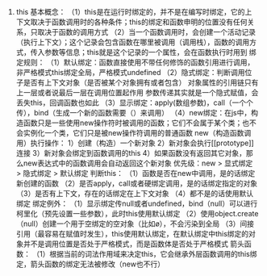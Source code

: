  1. this
 基本概念：
 （1）this是在运行时绑定的，并不是在编写时绑定，它的上下文取决于函数调用时的各种条件；this的绑定和函数申明的位置没有任何关系，只取决于函数的调用方式
 （2）当一个函数调用时，会创建一个活动记录（执行上下文）；这个记录会包含函数在哪里被调用（调用栈），函数的调用方式，传入参数等信息；this就是这个记录的一个属性，会在函数执行时用到
 绑定规则：
 （1）默认绑定：函数直接使用不带任何修饰的函数引用进行调用，非严格模式this绑定全局，严格模式undefined
 （2）隐式绑定：判断调用位子是否有上下文对象（是否被某个对象拥有或者包含）
     对象属性的引用链只有上一层或者说最后一层在调用位置起作用
     参数传递其实就是一个隐式赋值，会丢失this，回调函数也如此
 （3）显示绑定：apply(数组参数)，call（一个个传），bind（生成一个新的函数需要（）来调用）
 （4）new绑定：在js中，构造函数只是一些使用new操作符时被调用的函数；它们不会属于某个类；也不会实例化一个类，它们只是被new操作符调用的普通函数
     new（构造函数调用）执行操作：
        1）创建（构造）一个新对象
        2）新对象会执行[[prototype]]连接
        3）新对象会绑定到函数调用的this
        4）如果函数没有返回其它对象，那么new表达式中的函数调用会自动返回这个新对象
 优先级：new > 显式绑定 > 隐式绑定 > 默认绑定
 判断this：
 （1）函数是否在new中调用，是的话绑定新创建的函数
 （2）是否apply，call或者硬绑定调用，是的话绑定指定的对象
 （3）是否有上下文，存在的话绑定在上下文对象
 （4）都不是的话使用默认绑定
 绑定例外：
 （1）显示绑定传null或者undefined，bind（null）可以进行柯里化（预先设置一些参数），此时this使用默认绑定
 （2）使用object.create（null）创建一个用于空绑定的空对象（比如ø），不会污染到全局
 （3）间接引用（最容易在赋值时发生），this使用默认绑定，在默认绑定中this绑定的对象并不是调用位置是否处于严格模式，而是函数体是否处于严格模式
 箭头函数：
 （1）根据当前的词法作用域来决定this，它会继承外层函数调用的this绑定，箭头函数的绑定无法被修改（new也不行）